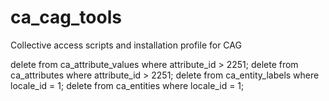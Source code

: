 ca_cag_tools
============

Collective access scripts and installation profile for CAG

delete from ca_attribute_values where attribute_id > 2251;
delete from ca_attributes where attribute_id > 2251;
delete from ca_entity_labels where locale_id = 1;
delete from ca_entities where locale_id = 1;